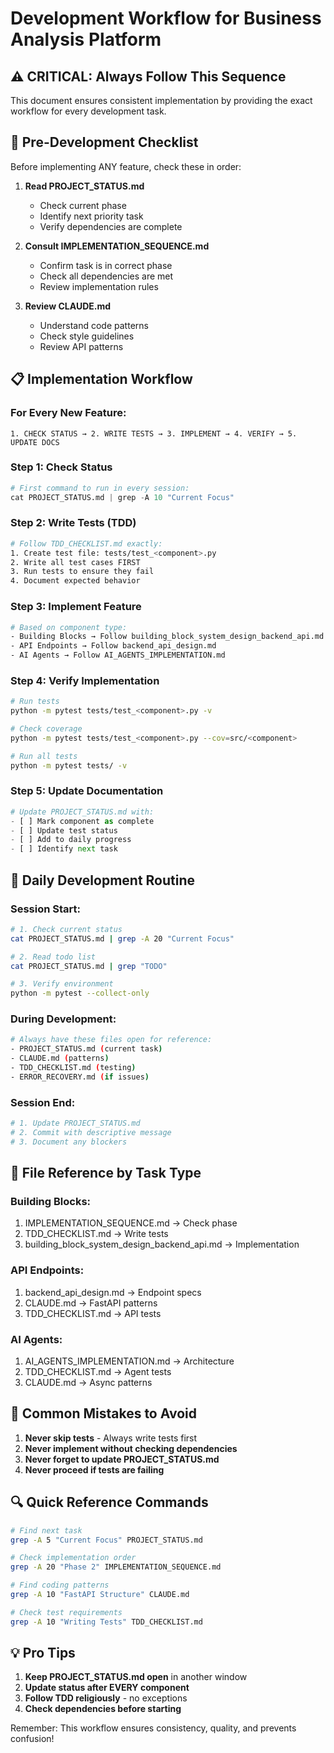 # Development Workflow for Business Analysis Platform

## ⚠️ CRITICAL: Always Follow This Sequence

This document ensures consistent implementation by providing the exact workflow for every development task.

## 🎯 Pre-Development Checklist

Before implementing ANY feature, check these in order:

1. **Read PROJECT_STATUS.md**
   - Check current phase
   - Identify next priority task
   - Verify dependencies are complete

2. **Consult IMPLEMENTATION_SEQUENCE.md**
   - Confirm task is in correct phase
   - Check all dependencies are met
   - Review implementation rules

3. **Review CLAUDE.md**
   - Understand code patterns
   - Check style guidelines
   - Review API patterns

## 📋 Implementation Workflow

### For Every New Feature:

```
1. CHECK STATUS → 2. WRITE TESTS → 3. IMPLEMENT → 4. VERIFY → 5. UPDATE DOCS
```

### Step 1: Check Status
```python
# First command to run in every session:
cat PROJECT_STATUS.md | grep -A 10 "Current Focus"
```

### Step 2: Write Tests (TDD)
```bash
# Follow TDD_CHECKLIST.md exactly:
1. Create test file: tests/test_<component>.py
2. Write all test cases FIRST
3. Run tests to ensure they fail
4. Document expected behavior
```

### Step 3: Implement Feature
```bash
# Based on component type:
- Building Blocks → Follow building_block_system_design_backend_api.md
- API Endpoints → Follow backend_api_design.md
- AI Agents → Follow AI_AGENTS_IMPLEMENTATION.md
```

### Step 4: Verify Implementation
```bash
# Run tests
python -m pytest tests/test_<component>.py -v

# Check coverage
python -m pytest tests/test_<component>.py --cov=src/<component>

# Run all tests
python -m pytest tests/ -v
```

### Step 5: Update Documentation
```python
# Update PROJECT_STATUS.md with:
- [ ] Mark component as complete
- [ ] Update test status
- [ ] Add to daily progress
- [ ] Identify next task
```

## 🔄 Daily Development Routine

### Session Start:
```bash
# 1. Check current status
cat PROJECT_STATUS.md | grep -A 20 "Current Focus"

# 2. Read todo list
cat PROJECT_STATUS.md | grep "TODO"

# 3. Verify environment
python -m pytest --collect-only
```

### During Development:
```bash
# Always have these files open for reference:
- PROJECT_STATUS.md (current task)
- CLAUDE.md (patterns)
- TDD_CHECKLIST.md (testing)
- ERROR_RECOVERY.md (if issues)
```

### Session End:
```bash
# 1. Update PROJECT_STATUS.md
# 2. Commit with descriptive message
# 3. Document any blockers
```

## 📁 File Reference by Task Type

### Building Blocks:
1. IMPLEMENTATION_SEQUENCE.md → Check phase
2. TDD_CHECKLIST.md → Write tests
3. building_block_system_design_backend_api.md → Implementation

### API Endpoints:
1. backend_api_design.md → Endpoint specs
2. CLAUDE.md → FastAPI patterns
3. TDD_CHECKLIST.md → API tests

### AI Agents:
1. AI_AGENTS_IMPLEMENTATION.md → Architecture
2. TDD_CHECKLIST.md → Agent tests
3. CLAUDE.md → Async patterns

## 🚫 Common Mistakes to Avoid

1. **Never skip tests** - Always write tests first
2. **Never implement without checking dependencies**
3. **Never forget to update PROJECT_STATUS.md**
4. **Never proceed if tests are failing**

## 🔍 Quick Reference Commands

```bash
# Find next task
grep -A 5 "Current Focus" PROJECT_STATUS.md

# Check implementation order
grep -A 20 "Phase 2" IMPLEMENTATION_SEQUENCE.md

# Find coding patterns
grep -A 10 "FastAPI Structure" CLAUDE.md

# Check test requirements
grep -A 10 "Writing Tests" TDD_CHECKLIST.md
```

## 💡 Pro Tips

1. **Keep PROJECT_STATUS.md open** in another window
2. **Update status after EVERY component**
3. **Follow TDD religiously** - no exceptions
4. **Check dependencies before starting**

Remember: This workflow ensures consistency, quality, and prevents confusion!